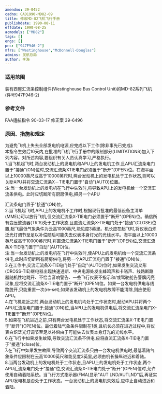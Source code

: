 ```yaml
---
amendno: 39-0452  
cadno: CAD1990-MD82-09  
title: 修改MD-82飞机飞行手册  
publishdate: 1990-08-11  
effdate: 1990-08-25  
acmodels: ["MD82"]  
tags: []  
engs: []  
pns: ["947F946-2"]  
mfrs: ["Westinghouse","McDonnell-Douglas"]  
admins: 民航总局  
author: 李海  
---
```

  
### 适用范围  
装有西屋汇流条控制组件(Westinghouse Bus Control Unit)的MD-82系列飞机(件号947F946-2)  
  
<!--more-->  
### 参考文件  
  FAA适航指令 90-03-17 修正案 39-6496  
  
### 原因、措施和规定  

  为避免飞机上失去全部发电机电源,应完成以下工作(除非事先已完成):  
  本指令生效后10天内,在批准的飞机飞行手册中的限制部分(LIMITATIONS)加入下列内容。对所述内容,要组织有关人员认真学习,严格执行。  
  1.当飞机起飞时,两台发动机上的发电机和APU上的发电机工作,且APU汇流条电门置于"接通"(ON)位时,交流汇流条XTIE电门必须置于"断开"(OPEN)位。在海平面以上10000英尺或高于10000英尺时,两台发动机上的发电机处于工作状态,则可以关断APU并将交流汇流条X－TIE电门置于"自动"(AUTO)位置。  
  注:当一台发动机上的发电机在飞行中失效时,将导致APU上的发电机给一个交流汇流条供电。此时应切断所有厨房供电,把另一个APU  
  
汇流条电门置于"接通"(ON)位。  
  2.当飞机起飞时,APU上的发电机不工作时,根据现行批准的最低设备主清单(MMEL)可以放行飞机,但交流汇流条X-TIE电门必须置于"断开"(OPEN)位。确信所有变压整流器(TR'S)处于工作状态,且直流汇流条X-TIE电门处于"接通"(CLOSE)位置,起飞最低气象条件为云高1000英尺,能见度3英里。机长应在起飞时,将仪表白炽泛光灯调节至足以补偿随后可能失去仪表本身灯光的光线水平。海平面以上10000英尺或高于10000英尺时,将直流汇流条X-TIE电门置于"断开"(OPEN)位,交流汇流条X-TIE电门置于"自动"(AUTO)位。  
  注:当一台发动机上的发电机在飞行中失效时,使APU上的发电机给一个交流汇流条供电,此时应切断所有厨房供电,将另一个APU汇流电门置于"接通"(ON)位。  
  3.在工作中,交流汇流条X-TIE电门处于"自动"(AUTO)位时,如果发生交流叉形(CROSS-TIE)继电器出现快速通断、中央电源处发出蜂鸣声和卡嗒声、线路断路器随机性地跳开、不恰当音响警告、一些飞行仪表不指示和/或驾驶舱告警牌闪亮现象,应将交流汇流条X-TIE电门置于"断开"(OPEN)位。如果一台发电机供电与线路脱开,只能重置一次(re-set);如果该发动机上的发电机故障不能清除,则应使用APU。  
  4.在飞机进近之前,两台发动机上的发电机均处于工作状态时,起动APU并将两个APU汇流条电门置于;接通"(ON)位,当APU上的发电机供电后,将交流汇流条电门X-TIE置于"断开"(OPEN)位。  
  5.如果在飞机进近之前,只有两台发电机处于工作状态,将交流汇流条X-TIE电门置于"断开"(OPEN)位。最低着陆气象条件限制在1类,且机长必须在进近过程中,将仪表白炽泛光灯调节至足以补偿由于可能失去仪表本身灯光的光线水平。  
  6.在飞行中如果发生故障,导致交流汇流条不供电,应将直流汇流条X-TIE电门置于"接通"(close)位。  
  7.在飞行中如果发生故障,导致两个交流汇流条只由一台发电机供电时,最低着陆气象条件应限制在云高10000英尺和能见度3英里,必须由机长操纵进近和着陆。  
  8.当两台发动机上的发电机处于工作状态,且APU上的发电机处于工作状态,两个APU汇流条电门处于"接通"位,交流汇流条X-TIE电门处于"断开"(OPEN)位时,允许使用自动着陆系统。当飞行方式指示器(FMA)显示"AUT LND/AUTLND"后,再证实APU发电机是否处于工作状态。一台发动机上的发电机失效后,应中止自动进近和着陆。  
  
